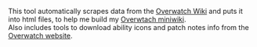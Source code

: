 This tool automatically scrapes data from the [Overwatch Wiki](https://overwatch.gamepedia.com/Overwatch_Wiki) and puts it
into html files, to help me build my [Overwtach miniwiki](https://github.com/ioanclarke/overwatch-miniwiki).  
Also includes tools to download ability icons and patch notes info from the [Overwatch website](https://playoverwatch.com/en-us/).